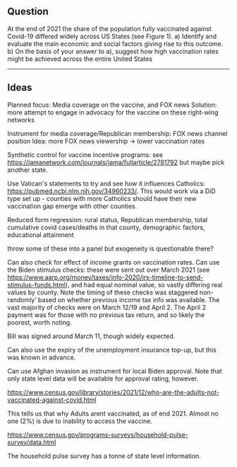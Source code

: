 ## Question

At the end of 2021 the share of the population fully vaccinated against Covid-19 differed
widely across US States (see Figure 1).
a) Identify and evaluate the main economic and social factors giving rise to this
outcome.
b) On the basis of your answer to a), suggest how high vaccination rates might be
achieved across the entire United States

----

## Ideas

Planned focus: Media coverage on the vaccine, and FOX news
Solution: more attempt to engage in advocacy for the vaccine on these right-wing networks

Instrument for media coverage/Republican membership: FOX news channel position
Idea: more FOX news viewership → lower vaccination rates

Synthetic control for vaccine incentive programs: see https://jamanetwork.com/journals/jama/fullarticle/2781792 but maybe pick another state.

Use Vatican's statements to try and see how it influences Catholics: https://pubmed.ncbi.nlm.nih.gov/34960233/. This would work via a DiD type set up - counties with more Catholics should have their new vaccination gap emerge with other counties.

Reduced form regression: rural status, Republican membership, total cumulative covid cases/deaths in that county, demographic factors, educational attainment

throw some of these into a panel but exogeneity is questionable there?

Can also check for effect of income grants on vaccination rates. Can use the Biden stimulus checks: these were sent out over March 2021 (see https://www.aarp.org/money/taxes/info-2020/irs-timeline-to-send-stimulus-funds.html), and had equal nominal value, so vastly differing real values by county. Note the timing of these checks was staggered non-randomly’ based on whether previous income tax info was available. The vast majority of checks were on March 12/19 and April 2. The April 2 payment was for those with no previous tax return, and so likely the poorest, worth noting.

Bill was signed around March 11, though widely expected.

Can also use the expiry of the unemployment insurance top-up, but this was known in advance.

Can use Afghan invasion as instrument for local Biden approval. Note that only state level data will be available for approval rating, however.


https://www.census.gov/library/stories/2021/12/who-are-the-adults-not-vaccinated-against-covid.html

This tells us that why Adults arent vaccinated, as of end 2021. Almost no one (2%) is due to inability to access the vaccine.

https://www.census.gov/programs-surveys/household-pulse-survey/data.html

The household pulse survey has a tonne of state level information.